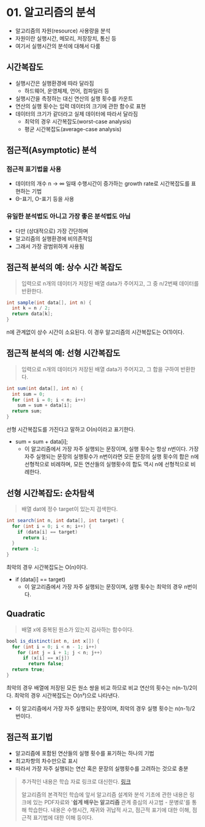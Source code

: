 # 01. 알고리즘의 분석

* 알고리즘의 자원(resource) 사용량을 분석
* 자원이란 실행시간, 메모리, 저장장치, 통신 등
* 여기서 실행시간의 분석에 대해서 다룸

  

## 시간복잡도

* 실행시간은 실행환경에 따라 달라짐
  * 하드웨어, 운영체제, 언어, 컴파일러 등
* 실행시간을 측정하는 대신 연산의 실행 횟수를 카운트
* 연산의 실행 횟수는 입력 데이터의 크기에 관한 함수로 표현
* 데이터의 크기가 같더라고 실제 데이터에 따라서 달라짐
  * 최악의 경우 시간복잡도(worst-case analysis)
  * 평균 시간복잡도(average-case analysis)

  

## 점근적(Asymptotic) 분석 

### 점근적 표기법을 사용

* 데이터의 개수 n → ∞ 일때 수행시간이 증가하는 growth rate로 시간복잡도를 표현하는 기법
* Θ-표기, Ο-표기 등을 사용

### 유일한 분석법도 아니고 가장 좋은 분석법도 아님

* 다만 (상대적으로) 가장 간단하며
* 알고리즘의 실행환경에 비의존적임
* 그래서 가장 광범위하게 사용됨

  

## 점근적 분석의 예: 상수 시간 복잡도

> 입력으로 n개의 데이터가 저장된 배열 data가 주어지고, 그 중 n/2번째 데이터를 반환한다.

```java
int sample(int data[], int n) {
  int k = n / 2;
  return data[k];
}
```

n에 관계없이 상수 시간이 소요된다. 이 경우 알고리즘의 시간복잡도는 Ο(1)이다.

  

## 점근적 분석의 예: 선형 시간복잡도

> 입력으로 n개의 데이터가 저장된 배열 data가 주어지고, 그 합을 구하여 반환한다.

```java
int sum(int data[], int n) {
  int sum = 0;
  for (int i = 0; i < n; i++)
    sum = sum + data[i];
  return sum;
}
```

선형 시간복잡도를 가진다고 말하고 Ο(n)이라고 표기한다.

* sum = sum + data[i];
  * 이 알고리즘에서 가장 자주 실행되는 문장이며, 실행 횟수는 항상 n번이다. 가장 자주 실행되는 문장의 실행횟수가 n번이라면 모든 문장의 실행 횟수의 합은 n에 선형적으로 비례하며, 모든 연산들의 실행횟수의 합도 역시 n에 선형적으로 비례한다.

  

## 선형 시간복잡도: 순차탐색

> 배열 dat에 정수 target이 있는지 검색한다.

```java
int search(int n, int data[], int target) {
  for (int i = 0; i < n; i++) {
    if (data[i] == target) 
      return i;
  }
  return -1;
}
```

최악의 경우 시간복잡도는 Ο(n)이다.

* if (data[i] == target)
  * 이 알고리즘에서 가장 자주 실행되는 문장이며, 실행 횟수는 최악의 경우 n번이다.

  

## Quadratic

> 배열 x에 중복된 원소가 있는지 검사하는 함수이다.

```java
bool is_distinct(int n, int x[]) {
  for (int i = 0; i < n - 1; i++)
    for (int j = i + 1; j < n; j++)
      if (x[i] == x[j])
        return false;
  return true;
}
```

최악의 경우 배열에 저장된 모든 원소 쌍을 비교 하므로 비교 연산의 횟수는 n(n-1)/2이다. 최악의 경우 시간복잡도는 O(n²)으로 나타낸다.

* 이 알고리즘에서 가장 자주 실행되는 문장이며, 최악의 경우 실행 횟수는 n(n-1)/2번이다.

  

## 점근적 표기법

* 알고리즘에 포함된 연산들의 실행 횟수를 표기하는 하나의 기법
* 최고차항의 차수만으로 표시
* 따라서 가장 자주 실행되는 연산 혹은 문장의 실행횟수를 고려하는 것으로 충분

  

> 추가적인 내용은 학습 자료 링크로 대신한다. [링크](https://www.inflearn.com/course/%EC%95%8C%EA%B3%A0%EB%A6%AC%EC%A6%98-%EA%B0%95%EC%A2%8C/)
>
> 알고리즘의 본격적인 학습에 앞서 알고리즘 설계와 분석 기초에 관한 내용은 링크에 있는 PDF자료와 '**쉽게 배우는 알고리즘** 관계 중심의 사고법 - 문병로'를 통해 학습한다. 내용은 수행시간, 재귀와 귀납적 사고, 점근적 표기에 대한 이해, 점근적 표기법에 대한 이해 등이다.